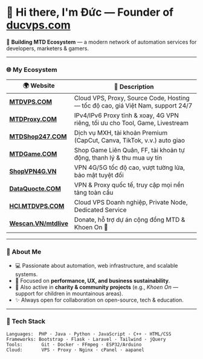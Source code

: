 # 👋 Hi there, I'm Đức — Founder of [ducvps.com](https://ducvps.com)

🚀 **Building MTD Ecosystem** — a modern network of automation services for developers, marketers & gamers.

---

### 🌐 My Ecosystem

| 🌍 Website | 💬 Description |
|------------|----------------|
| [**MTDVPS.COM**](https://mtdvps.com) | Cloud VPS, Proxy, Source Code, Hosting — tốc độ cao, giá Việt Nam, support 24/7 |
| [**MTDProxy.COM**](https://mtdproxy.com) | IPv4/IPv6 Proxy tĩnh & xoay, 4G VPN riêng, tối ưu cho Tool, Game, Livestream |
| [**MTDShop247.COM**](https://mtdshop247.com) | Dịch vụ MXH, tài khoản Premium (CapCut, Canva, TikTok, v.v.) auto giao |
| [**MTDGame.COM**](https://mtdgame.com) | Shop Game Liên Quân, FF, tài khoản tự động, thanh lý & thu mua uy tín |
| [**ShopVPN4G.VN**](https://shopvpn4g.vn) | VPN 4G/5G tốc độ cao, vượt tường lửa, bảo mật tuyệt đối |
| [**DataQuocte.COM**](https://dataquocte.com) | VPN & Proxy quốc tế, truy cập mọi nền tảng toàn cầu |
| [**HCI.MTDVPS.COM**](https://hci.mtdvps.com) | Cloud VPS Doanh nghiệp, Private Node, Dedicated Service |
| [**Wescan.VN/mtdlive**](https://wescan.vn/mtdlive) | Donate, hỗ trợ dự án cộng đồng MTD & Khoen On 🌱 |

---

### 🧠 About Me
- 💻 Passionate about automation, web infrastructure, and scalable systems.
- 🧩 Focused on **performance, UX, and business sustainability**.
- 🌱 Also active in **charity & community projects** (e.g., *Khoen On* — support for children in mountainous areas).
- ✨ Always open for collaboration on open-source, tech & education.

---

### 🧰 Tech Stack

```text
Languages:  PHP · Java · Python · JavaScript · C++ · HTML/CSS
Frameworks: Bootstrap · Flask · Laravel · Tailwind · jQuery
Tools:       Git · Docker · FFmpeg · ESP32/Arduino
Cloud:       VPS · Proxy · Nginx · cPanel · aapanel
